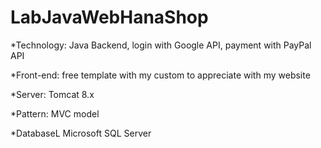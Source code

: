 # LabJavaWebHanaShop
   *Technology: Java Backend, login with Google API, payment with PayPal API
   
   *Front-end: free template with my custom to appreciate with my website
   
   *Server: Tomcat 8.x
   
   *Pattern: MVC model
   
   *DatabaseL Microsoft SQL Server
